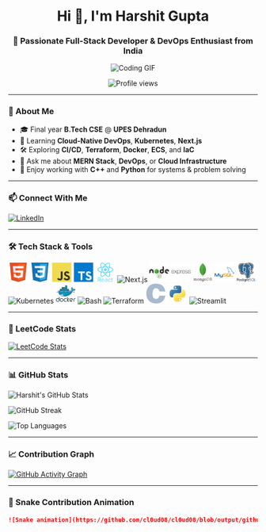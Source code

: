 <h1 align="center">Hi 👋, I'm Harshit Gupta</h1>
<h3 align="center">🚀 Passionate Full-Stack Developer & DevOps Enthusiast from India</h3>

<p align="center">
  <img src="https://miro.medium.com/v2/resize:fit:679/1*zVnWJtyGOX_kUIDm6ccCfQ.gif" width="400" alt="Coding GIF" />
</p>

<p align="center">
  <img src="https://komarev.com/ghpvc/?username=cl0ud08&label=Profile%20views&color=0e75b6&style=flat" alt="Profile views" />
</p>

---

### 📌 About Me

- 🎓 Final year **B.Tech CSE** @ **UPES Dehradun**
- 🌱 Learning **Cloud-Native DevOps**, **Kubernetes**, **Next.js**
- 🛠️ Exploring **CI/CD**, **Terraform**, **Docker**, **ECS**, and **IaC**
- 💬 Ask me about **MERN Stack**, **DevOps**, or **Cloud Infrastructure**
- 🧠 Enjoy working with **C++** and **Python** for systems & problem solving

---

### 📫 Connect With Me

<p align="left">
  <a href="https://www.linkedin.com/in/harshit-gupta-407857329/" target="_blank">
    <img src="https://cdn.jsdelivr.net/npm/simple-icons@3.0.1/icons/linkedin.svg" alt="LinkedIn" height="30" width="40" />
  </a>
</p>

---

### 🛠️ Tech Stack & Tools

<p align="left">
  <img src="https://raw.githubusercontent.com/devicons/devicon/master/icons/html5/html5-original.svg" alt="HTML" width="40" height="40"/>
  <img src="https://raw.githubusercontent.com/devicons/devicon/master/icons/css3/css3-original.svg" alt="CSS" width="40" height="40"/>
  <img src="https://raw.githubusercontent.com/devicons/devicon/master/icons/javascript/javascript-original.svg" alt="JavaScript" width="40" height="40"/>
  <img src="https://raw.githubusercontent.com/devicons/devicon/master/icons/typescript/typescript-original.svg" alt="TypeScript" width="40" height="40"/>
  <img src="https://raw.githubusercontent.com/devicons/devicon/master/icons/react/react-original-wordmark.svg" alt="React" width="40" height="40"/>
  <img src="https://cdn.worldvectorlogo.com/logos/nextjs-2.svg" alt="Next.js" width="40" height="40"/>
  <img src="https://raw.githubusercontent.com/devicons/devicon/master/icons/nodejs/nodejs-original-wordmark.svg" alt="Node.js" width="40" height="40"/>
  <img src="https://raw.githubusercontent.com/devicons/devicon/master/icons/express/express-original-wordmark.svg" alt="Express" width="40" height="40"/>
  <img src="https://raw.githubusercontent.com/devicons/devicon/master/icons/mongodb/mongodb-original-wordmark.svg" alt="MongoDB" width="40" height="40"/>
  <img src="https://raw.githubusercontent.com/devicons/devicon/master/icons/mysql/mysql-original-wordmark.svg" alt="MySQL" width="40" height="40"/>
  <img src="https://raw.githubusercontent.com/devicons/devicon/master/icons/postgresql/postgresql-original-wordmark.svg" alt="PostgreSQL" width="40" height="40"/>
  <img src="https://www.vectorlogo.zone/logos/kubernetes/kubernetes-icon.svg" alt="Kubernetes" width="40" height="40"/>
  <img src="https://raw.githubusercontent.com/devicons/devicon/master/icons/docker/docker-original-wordmark.svg" alt="Docker" width="40" height="40"/>
  <img src="https://upload.wikimedia.org/wikipedia/commons/4/4b/Bash_Logo_Colored.svg" alt="Bash" width="40" height="40"/>
  <img src="https://www.vectorlogo.zone/logos/terraformio/terraformio-icon.svg" alt="Terraform" width="40" height="40"/>
  <img src="https://raw.githubusercontent.com/devicons/devicon/master/icons/c/c-original.svg" alt="C" width="40" height="40"/>
  <img src="https://raw.githubusercontent.com/devicons/devicon/master/icons/python/python-original.svg" alt="Python" width="40" height="40"/>
  <img src="https://streamlit.io/images/brand/streamlit-logo-secondary-colormark-darktext.svg" alt="Streamlit" height="40" />
</p>

---

### 🧠 LeetCode Stats

[![LeetCode Stats](https://leetcard.jacoblin.cool/harshitttxx?ext=heatmap&theme=light)](https://leetcode.com/u/harshitttxx/)

---

### 📊 GitHub Stats

<p align="left">
  <img src="https://github-readme-stats.vercel.app/api?username=cl0ud08&show_icons=true&theme=radical" alt="Harshit's GitHub Stats" />
</p>

<p align="left">
  <img src="https://github-readme-streak-stats.herokuapp.com/?user=cl0ud08&theme=radical" alt="GitHub Streak" />
</p>

<p align="left">
  <img src="https://github-readme-stats.vercel.app/api/top-langs/?username=cl0ud08&layout=compact&theme=radical" alt="Top Languages" />
</p>

---

### 📈 Contribution Graph

[![GitHub Activity Graph](https://github-readme-activity-graph.vercel.app/graph?username=cl0ud08&theme=dracula)](https://github.com/ashutosh00710/github-readme-activity-graph)

---

### 🐍 Snake Contribution Animation

```md
![Snake animation](https://github.com/cl0ud08/cl0ud08/blob/output/github-contribution-grid-snake.svg)
